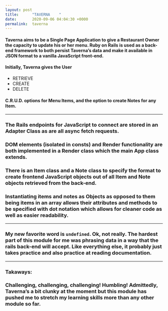 ```yaml
---
layout: post
title:      "TAVERNA    "
date:       2020-09-06 04:04:30 +0000
permalink:  taverna
---
```



#### Taverna aims to be a Single Page Application to give a Restaurant Owner the capacity to update his or her menu.  Ruby on Rails is used as a back-end framework to both persist Taverna’s data and make it available in JSON format to a vanilla JavaScript front-end.

#### Initially, Taverna gives the User
- RETRIEVE
- CREATE
- DELETE
#### C.R.U.D. options for Menu Items, and the option to create Notes for any Item.

-------------------------------------------------------------------------------------------------------------------------------------
### The Rails endpoints for JavaScript to connect are stored in an Adapter Class as are all async fetch requests.

### DOM elements (isolated in consts) and Render functionality are both implemented in a Render class which the main App class extends.

### There is an Item class and a Note class to specify the format to create frontend JavaScript objects out of all Item and Note objects retrieved from the back-end.

### Instantiating items and notes as Objects as opposed to them being items in an array allows their attributes and methods to be specified with dot notation which allows for cleaner code as well as easier readability.
------------------------------------------------------
### My new favorite word is ```undefined```. Ok, not really. The hardest part of this module for me was phrasing data in a way that the rails back-end will accept. Like everything else, it probably just takes practice and also practice at reading documentation.
--------------------------------------------------------------------------------------------------------------------------------------
### Takaways:
### Challenging, challenging, challenging! Humbling!  Admittedly, Taverna’s a bit clunky at the moment but this module has pushed me to stretch my learning skills more than any other module so far.
